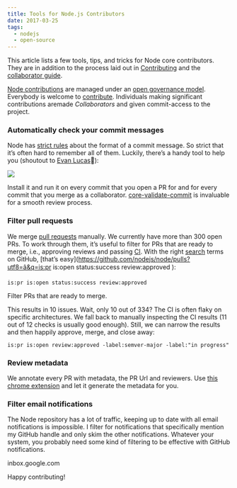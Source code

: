 ```yaml
---
title: Tools for Node.js Contributors
date: 2017-03-25
tags: 
  - nodejs
  - open-source
---
```

This article lists a few tools, tips, and tricks for Node core contributors.  They are in addition to the process laid out in [Contributing](https://github.com/nodejs/node/blob/master/CONTRIBUTING.md) and the [collaborator guide](https://github.com/nodejs/node/blob/master/COLLABORATOR_GUIDE.md).

[Node contributions](https://github.com/nodejs/node) are managed under an [open governance model](https://github.com/nodejs/node/blob/master/GOVERNANCE.md).  Everybody is welcome to [contribute](https://github.com/nodejs/node/blob/master/CONTRIBUTING.md).  Individuals making significant contributions aremade *Collaborators* and given commit-access to the project.

### Automatically check your commit messages

Node has [strict rules](https://github.com/nodejs/node/blob/master/CONTRIBUTING.md#commit-guidelines) about the format of a commit message. So strict that it’s often hard to remember all of them. Luckily, there’s a handy tool to help you (shoutout to [Evan
Lucas](https://medium.com/@evanlucas)👏):

![](https://cdn-images-1.medium.com/max/1600/1*gyadFChSxRzX7GGtPROoag.png)

Install it and run it on every commit that you open a PR for and for every commit that you merge as a collaborator.  [core-validate-commit](https://www.npmjs.com/package/core-validate-commit) is invaluable for a smooth review process.

### Filter pull requests

We merge [pull requests](https://github.com/nodejs/node/pulls) manually. We currently have more than 300 open PRs. To work through them, it’s useful to filter for PRs that are ready to merge, i.e., approving reviews and passing [CI](https://ci.nodejs.org/). With the right [search](https://help.github.com/articles/searching-issues/) terms on GitHub, [that’s easy](https://github.com/nodejs/node/pulls?utf8=â&q=is:pr is:open status:success review:approved ):

    is:pr is:open status:success review:approved

<span class="figcaption_hack">Filter PRs that are ready to merge.</span>

This results in 10 issues. Wait, only 10 out of 334? The CI is often flaky on specific architectures. We fall back to manually inspecting the CI results (11 out of 12 checks is usually good enough). Still, we can narrow the results and then happily approve, merge, and close away:

    is:pr is:open review:approved -label:semver-major -label:"in progress"

### Review metadata

We annotate every PR with metadata, the PR Url and reviewers. Use [this chrome extension](https://github.com/evanlucas/node-review) and let it generate the metadata for you.

### Filter email notifications

The Node repository has a lot of traffic, keeping up to date with all email notifications is impossible. I filter for notifications that specifically mention my GitHub handle and only skim the other notifications. Whatever your system, you probably need some kind of filtering to be effective with GitHub notifications.

<span class="figcaption_hack">inbox.google.com</span>

Happy contributing!

